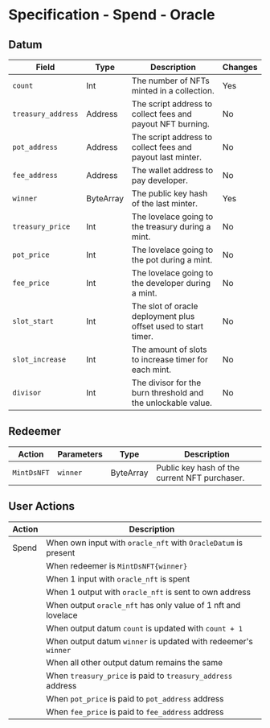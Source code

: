 # Specification - Spend - Oracle

## Datum

| Field              | Type      | Description                                                    | Changes |
| ------------------ | --------- | -------------------------------------------------------------- | ------- |
| `count`            | Int       | The number of NFTs minted in a collection.                     | Yes     |
| `treasury_address` | Address   | The script address to collect fees and payout NFT burning.     | No      |
| `pot_address`      | Address   | The script address to collect fees and payout last minter.     | No      |
| `fee_address`      | Address   | The wallet address to pay developer.                           | No      |
| `winner`           | ByteArray | The public key hash of the last minter.                        | Yes     |
| `treasury_price`   | Int       | The lovelace going to the treasury during a mint.              | No      |
| `pot_price`        | Int       | The lovelace going to the pot during a mint.                   | No      |
| `fee_price`        | Int       | The lovelace going to the developer during a mint.             | No      |
| `slot_start`       | Int       | The slot of oracle deployment plus offset used to start timer. | No      |
| `slot_increase`    | Int       | The amount of slots to increase timer for each mint.           | No      |
| `divisor`          | Int       | The divisor for the burn threshold and the unlockable value.   | No      |

## Redeemer

| Action      | Parameters | Type      | Description                                   |
| ----------- | ---------- | --------- | --------------------------------------------- |
| `MintDsNFT` | `winner`   | ByteArray | Public key hash of the current NFT purchaser. |

## User Actions

| Action | Description                                                    |
| ------ | -------------------------------------------------------------- |
| Spend  | When own input with `oracle_nft` with `OracleDatum` is present |
|        | When redeemer is `MintDsNFT{winner}`                           |
|        | When 1 input with `oracle_nft` is spent                        |
|        | When 1 output with `oracle_nft` is sent to own address         |
|        | When output `oracle_nft` has only value of 1 nft and lovelace  |
|        | When output datum `count` is updated with `count + 1`          |
|        | When output datum `winner` is updated with redeemer's `winner` |
|        | When all other output datum remains the same                   |
|        | When `treasury_price` is paid to `treasury_address` address    |
|        | When `pot_price` is paid to `pot_address` address              |
|        | When `fee_price` is paid to `fee_address` address              |
